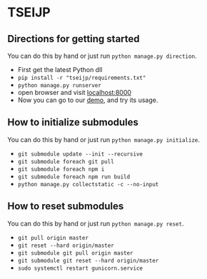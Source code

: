 # TSEIJP

## Directions for getting started
You can do this by hand or just run `python manage.py direction`.

- First get the latest Python dll
- `pip install -r "tseijp/requirements.txt"`
- `python manage.py runserver`
- open browser and visit [localhost:8000](https://localhost:8000)
- Now you can go to our [demo](https://tsei.jp), and try its usage.

## How to initialize submodules
You can do this by hand or just run `python manage.py initialize`.

- `git submodule update --init --recursive`
- `git submodule foreach git pull`
- `git submodule foreach npm i`
- `git submodule foreach npm run build`
- `python manage.py collectstatic -c --no-input`

## How to reset submodules
You can do this by hand or just run `python manage.py reset`.
- `git pull origin master`
- `git reset --hard origin/master`
- `git submodule git pull origin master`
- `git submodule git reset --hard origin/master`
- `sudo systemctl restart gunicorn.service`
